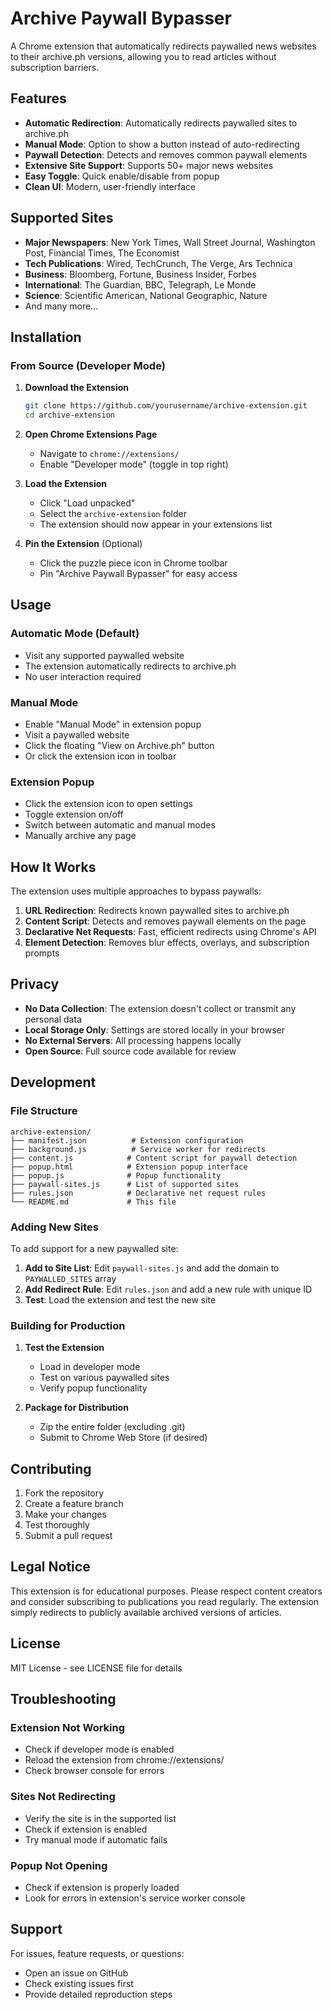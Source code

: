 # Archive Paywall Bypasser

A Chrome extension that automatically redirects paywalled news websites to their archive.ph versions, allowing you to read articles without subscription barriers.

## Features

- **Automatic Redirection**: Automatically redirects paywalled sites to archive.ph
- **Manual Mode**: Option to show a button instead of auto-redirecting
- **Paywall Detection**: Detects and removes common paywall elements
- **Extensive Site Support**: Supports 50+ major news websites
- **Easy Toggle**: Quick enable/disable from popup
- **Clean UI**: Modern, user-friendly interface

## Supported Sites

- **Major Newspapers**: New York Times, Wall Street Journal, Washington Post, Financial Times, The Economist
- **Tech Publications**: Wired, TechCrunch, The Verge, Ars Technica
- **Business**: Bloomberg, Fortune, Business Insider, Forbes
- **International**: The Guardian, BBC, Telegraph, Le Monde
- **Science**: Scientific American, National Geographic, Nature
- And many more...

## Installation

### From Source (Developer Mode)

1. **Download the Extension**
   ```bash
   git clone https://github.com/yourusername/archive-extension.git
   cd archive-extension
   ```

2. **Open Chrome Extensions Page**
   - Navigate to `chrome://extensions/`
   - Enable "Developer mode" (toggle in top right)

3. **Load the Extension**
   - Click "Load unpacked"
   - Select the `archive-extension` folder
   - The extension should now appear in your extensions list

4. **Pin the Extension** (Optional)
   - Click the puzzle piece icon in Chrome toolbar
   - Pin "Archive Paywall Bypasser" for easy access

## Usage

### Automatic Mode (Default)
- Visit any supported paywalled website
- The extension automatically redirects to archive.ph
- No user interaction required

### Manual Mode
- Enable "Manual Mode" in extension popup
- Visit a paywalled website
- Click the floating "View on Archive.ph" button
- Or click the extension icon in toolbar

### Extension Popup
- Click the extension icon to open settings
- Toggle extension on/off
- Switch between automatic and manual modes
- Manually archive any page

## How It Works

The extension uses multiple approaches to bypass paywalls:

1. **URL Redirection**: Redirects known paywalled sites to archive.ph
2. **Content Script**: Detects and removes paywall elements on the page
3. **Declarative Net Requests**: Fast, efficient redirects using Chrome's API
4. **Element Detection**: Removes blur effects, overlays, and subscription prompts

## Privacy

- **No Data Collection**: The extension doesn't collect or transmit any personal data
- **Local Storage Only**: Settings are stored locally in your browser
- **No External Servers**: All processing happens locally
- **Open Source**: Full source code available for review

## Development

### File Structure
```
archive-extension/
├── manifest.json          # Extension configuration
├── background.js          # Service worker for redirects
├── content.js            # Content script for paywall detection
├── popup.html            # Extension popup interface
├── popup.js              # Popup functionality
├── paywall-sites.js      # List of supported sites
├── rules.json            # Declarative net request rules
└── README.md             # This file
```

### Adding New Sites

To add support for a new paywalled site:

1. **Add to Site List**: Edit `paywall-sites.js` and add the domain to `PAYWALLED_SITES` array
2. **Add Redirect Rule**: Edit `rules.json` and add a new rule with unique ID
3. **Test**: Load the extension and test the new site

### Building for Production

1. **Test the Extension**
   - Load in developer mode
   - Test on various paywalled sites
   - Verify popup functionality

2. **Package for Distribution**
   - Zip the entire folder (excluding .git)
   - Submit to Chrome Web Store (if desired)

## Contributing

1. Fork the repository
2. Create a feature branch
3. Make your changes
4. Test thoroughly
5. Submit a pull request

## Legal Notice

This extension is for educational purposes. Please respect content creators and consider subscribing to publications you read regularly. The extension simply redirects to publicly available archived versions of articles.

## License

MIT License - see LICENSE file for details

## Troubleshooting

### Extension Not Working
- Check if developer mode is enabled
- Reload the extension from chrome://extensions/
- Check browser console for errors

### Sites Not Redirecting
- Verify the site is in the supported list
- Check if extension is enabled
- Try manual mode if automatic fails

### Popup Not Opening
- Check if extension is properly loaded
- Look for errors in extension's service worker console

## Support

For issues, feature requests, or questions:
- Open an issue on GitHub
- Check existing issues first
- Provide detailed reproduction steps